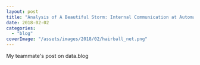 ```yaml
---
layout: post
title: "Analysis of A Beautiful Storm: Internal Communication at Automattic"
date: 2018-02-02
categories: 
  - "blog"
coverImage: "/assets/images/2018/02/hairball_net.png"
---
```


My teammate's post on data.blog
